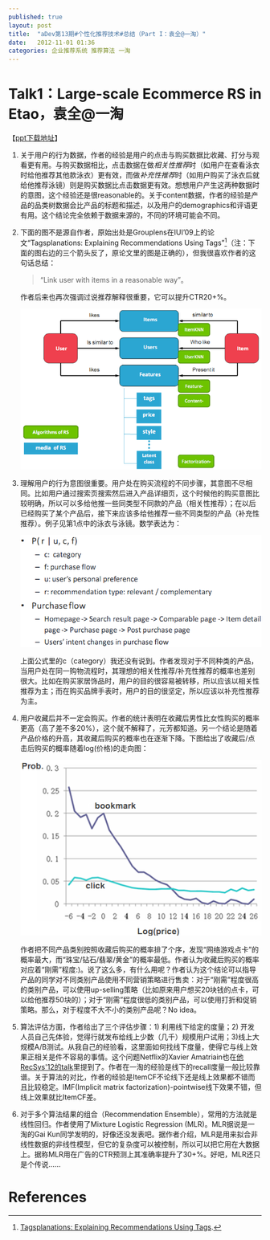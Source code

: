 ```yaml
---
published: true
layout: post
title:  "aDev第13期#个性化推荐技术#总结（Part I：袁全@一淘）"
date:   2012-11-01 01:36
categories: 企业推荐系统 推荐算法 一淘
---
```


# Talk1：Large-scale Ecommerce RS in Etao，袁全@一淘

【[ppt下载地址][yuanquan]】



 
1. 关于用户的行为数据，作者的经验是用户的点击与购买数据比收藏、打分与观看更有用。与购买数据相比，点击数据在做*相关性推荐*时（如用户在查看泳衣时给他推荐其他款泳衣）更有效，而做*补充性推荐*时（如用户购买了泳衣后就给他推荐泳镜）则是购买数据比点击数据更有效。想想用户产生这两种数据时的意图，这个经验还是很reasonable的。关于content数据，作者的经验是产品的品类树数据会比产品的标题和描述，以及用户的demographics和评语更有用。这个结论完全依赖于数据来源的，不同的环境可能会不同。


2. 下面的图不是源自作者，原始出处是Grouplens在IUI’09上的论文“Tagsplanations: Explaining Recommendations Using Tags”[^explain]（注：下面的图右边的三个箭头反了，原论文里的图是正确的），但我很喜欢作者的这句话总结：
   
   > “Link user with items in a reasonable way”。
   
   作者后来也再次强调过说推荐解释很重要，它可以提升CTR20+%。

   ![推荐流程图][flow]

3. 理解用户的行为意图很重要。用户处在购买流程的不同步骤，其意图不尽相同。比如用户通过搜索页搜索然后进入产品详细页，这个时候他的购买意图比较明确，所以可以多给他推一些同类型不同款的产品（相关性推荐）；在以后已经购买了某个产品后，接下来应该多给他推荐一些不同类型的产品（补充性推荐）。例子见第1点中的泳衣与泳镜。数学表达为：

   ![推荐模型][model]

   上面公式里的c（category）我还没有说到。作者发现对于不同种类的产品，当用户处在同一购物流程时，其理想的相关性推荐/补充性推荐的概率也差别很大。比如在购买家居饰品时，用户的目的很容易被转移，所以应该以相关性推荐为主；而在购买品牌手表时，用户的目的很坚定，所以应该以补充性推荐为主。
 

4. 用户收藏后并不一定会购买。作者的统计表明在收藏后男性比女性购买的概率更高（高了差不多20%），这个就不解释了，元芳都知道。另一个结论是随着产品价格的升高，其收藏后购买的概率也在逐渐下降。下图给出了收藏后/点击后购买的概率随着log(价格)的走向图：

   ![推荐结果][result]

   作者把不同产品类别按照收藏后购买的概率排了个序，发现“网络游戏点卡”的概率最大，而“珠宝/钻石/翡翠/黄金”的概率最低。作者认为收藏后购买的概率对应着“刚需”程度:)。说了这么多，有什么用呢？作者认为这个结论可以指导产品的同学对不同类别产品使用不同营销策略进行售卖：对于“刚需”程度很高的类别产品，可以使用up-selling策略（比如原来用户想买20块钱的点卡，可以给他推荐50块的）；对于“刚需”程度很低的类别产品，可以使用打折和促销策略。那么，对于程度不大不小的类别产品呢？No idea。


5. 算法评估方面，作者给出了三个评估步骤：1) 利用线下给定的度量；2) 开发人员自己先体验，觉得行就发布给线上少数（几千）规模用户试用；3)线上大规模A/B测试。从我自己的经验看，这里面如何找线下度量，使得它与线上效果正相关是件不容易的事情。这个问题Netflix的Xavier Amatriain也在[他RecSys'12的talk][xavier]里提到了。作者在一淘的经验是线下的recall度量一般比较靠谱。关于算法的对比，作者的经验是ItemCF不论线下还是线上效果都不错而且比较稳定。IMF(Implicit matrix factorization)-pointwise线下效果不错，但线上效果就比ItemCF差。

 
6. 对于多个算法结果的组合（Recommendation Ensemble），常用的方法就是线性回归。作者使用了Mixture Logistic Regression (MLR)。MLR据说是一淘的Gai Kun同学发明的，好像还没发表吧。据作者介绍，MLR是用来拟合非线性数据的非线性模型，但它的复杂度可以被控制，所以可以把它用在大数据上。据称MLR用在广告的CTR预测上其准确率提升了30+%。好吧，MLR还只是个传说……


[flow]: /images/yuanquan_flow.png "推荐流程图"
[model]: /images/yuanquan_model.png "推荐模型"
[result]: /images/yuanquan_result.png "推荐结果"

[yuanquan]: http://pan.baidu.com/s/1o69LVFs "袁泉的slides"
[xavier]: http://www.cnblogs.com/breezedeus/archive/2012/08/12/2634462.html "Xavier Amatriain @ RecSys'12"


# References

[^explain]: [Tagsplanations: Explaining Recommendations Using Tags](http://www.grouplens.org/system/files/vig-iui2009-tagsplanations.pdf).

